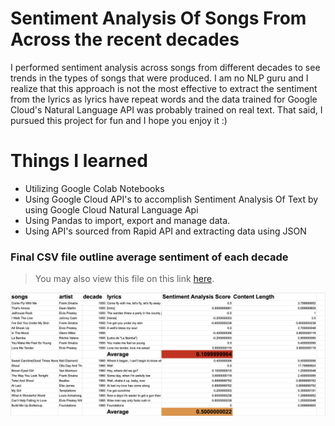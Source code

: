 # Sentiment Analysis Of Songs From Across the recent decades

I performed sentiment analysis across songs from different decades to see trends in the types of songs that were produced. I am no NLP guru and I realize that this approach is not the most effective to extract the sentiment from the lyrics as lyrics have repeat words and the data trained for Google Cloud's Natural Language API was probably trained on real text. That said, I pursued this project for fun and I hope you enjoy it :) 

# Things I learned

- Utilizing Google Colab Notebooks
- Using Google Cloud API's to accomplish Sentiment Analysis Of Text by using Google Cloud Natural Language Api
- Using Pandas to import, export and manage data. 
- Using API's sourced from Rapid API and extracting data using JSON


### Final CSV file outline average sentiment of each decade 
> You may also view this file on this link [here](https://docs.google.com/spreadsheets/d/1eTegQkAU7ljum8A5zF1ZMYtVYYu_EU9ubJJo4UEYEgQ/edit?usp=sharing). 
<img src = "Images/SentimentAnalysisData.png"/>
